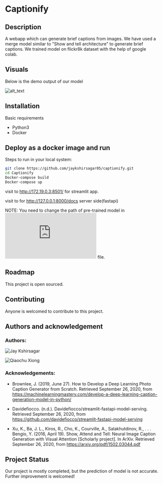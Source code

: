 # Captionify

## Description
A webapp which can generate brief captions from images.
We have used a merge model similar to "Show and tell architecture" to generate brief captions.
We trained model on flickr8k dataset with the help of google colab.

## Visuals
Below is the demo output of our model

![alt_text](https://github.com/jaykshirsagar05/captionify/blob/master/caption1.png)

## Installation
Basic requirements
* Python3
* Docker

## Deploy as a docker image and run
Steps to run in your local system:
```bash
git clone https://github.com/jaykshirsagar05/captionify.git
cd Captionify
Docker-compose build
Docker-compose up
```
visit to http://172.19.0.3:8501/ for streamlit app.

visit to for http://127.0.0.1:8000/docs server side(fastapi)

NOTE: You need to change the path of pre-trained model in ![caption.py](https://github.com/jaykshirsagar05/captionify/blob/master/fastapi/caption.py) file.

## Roadmap
This project is open sourced.

## Contributing
Anyone is welcomed to contribute to this project. 

## Authors and acknowledgement
### Authors:
![Jay Kshirsagar](https://github.com/jaykshirsagar05)

![Qiaochu Xiong](https://github.com/6390wer)
### Acknowledgements:
* Brownlee, J. (2019, June 27). How to Develop a Deep Learning Photo Caption Generator from Scratch. Retrieved September 26, 2020, from https://machinelearningmastery.com/develop-a-deep-learning-caption-generation-model-in-python/

* Davidefiocco. (n.d.). Davidefiocco/streamlit-fastapi-model-serving. Retrieved September 26, 2020, from https://github.com/davidefiocco/streamlit-fastapi-model-serving

* Xu, K., Ba, J. L., Kiros, R., Cho, K., Courville, A., Salakhutdinov, R., . . . Bengio, Y. (2016, April 19). Show, Attend and Tell: Neural Image Caption Generation with Visual Attention [Scholarly project]. In ArXiv. Retrieved September 26, 2020, from https://arxiv.org/pdf/1502.03044.pdf

## Project Status
Our project is mostly completed, but the prediction of model is not accurate. Further improvement is welcomed!
